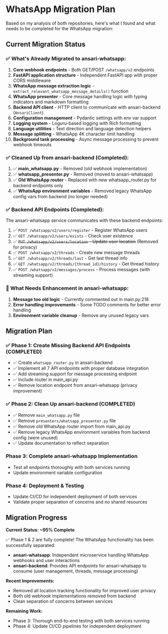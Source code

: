 # WhatsApp Migration Plan

Based on my analysis of both repositories, here's what I found and what needs to be completed for the WhatsApp migration:

## Current Migration Status

### ✅ What's Already Migrated to ansari-whatsapp:
1. **Core webhook endpoints** - Both GET/POST `/whatsapp/v2` endpoints
2. **FastAPI application structure** - Independent FastAPI app with proper CORS middleware
3. **WhatsApp message extraction logic** - `extract_relevant_whatsapp_message_details()` function
4. **WhatsApp presenter** - Core message handling logic with typing indicators and markdown formatting
5. **Backend API client** - HTTP client to communicate with ansari-backend (`AnsariClient`)
6. **Configuration management** - Pydantic settings with env var support
7. **Logging system** - Loguru-based logging with Rich formatting
8. **Language utilities** - Text direction and language detection helpers
9. **Message splitting** - WhatsApp 4K character limit handling
10. **Background task processing** - Async message processing to prevent webhook timeouts

### ✅ Cleaned Up from ansari-backend (Completed):
1. ✅ **main_whatsapp.py** - Removed (old webhook implementation)
2. ✅ **whatsapp_presenter.py** - Removed (moved to ansari-whatsapp)
3. ✅ **Old WhatsApp router** - Replaced with new whatsapp_router.py for backend endpoints only
4. ✅ **WhatsApp environment variables** - Removed legacy WhatsApp config vars from backend (no longer needed)

### ✅ Backend API Endpoints (Completed):
The ansari-whatsapp service communicates with these backend endpoints:

1. ✅ `POST /whatsapp/v2/users/register` - Register WhatsApp users
2. ✅ `GET /whatsapp/v2/users/exists` - Check user existence
3. ✅ ~~`PUT /whatsapp/v2/users/location` - Update user location~~ (Removed for privacy)
4. ✅ `POST /whatsapp/v2/threads` - Create new message threads
5. ✅ `GET /whatsapp/v2/threads/last` - Get last thread info
6. ✅ `GET /whatsapp/v2/threads/{thread_id}/history` - Get thread history
7. ✅ `POST /whatsapp/v2/messages/process` - Process messages (with streaming support)

### 🔧 What Needs Enhancement in ansari-whatsapp:
1. **Message too old logic** - Currently commented out in main.py:218
2. **Error handling improvements** - Some TODO comments for better error handling
3. **Environment variable cleanup** - Remove any unused legacy vars

## Migration Plan

### ✅ Phase 1: Create Missing Backend API Endpoints (COMPLETED)
- ✅ Create `whatsapp_router.py` in ansari-backend
- ✅ Implement all 7 API endpoints with proper database integration
- ✅ Add streaming support for message processing endpoint
- ✅ Include router in main_api.py
- ✅ Remove location endpoint from ansari-whatsapp (privacy improvement)

### ✅ Phase 2: Clean Up ansari-backend (COMPLETED)
- ✅ Remove `main_whatsapp.py` file
- ✅ Remove `presenters/whatsapp_presenter.py` file
- ✅ Remove old WhatsApp router import from main_api.py
- ✅ Remove legacy WhatsApp environment variables from backend config (were unused)
- ✅ Update documentation to reflect separation

### Phase 3: Complete ansari-whatsapp Implementation
- Test all endpoints thoroughly with both services running
- Update environment variable configuration

### Phase 4: Deployment & Testing
- Update CI/CD for independent deployment of both services
- Validate proper separation of concerns and no shared resources

## Migration Progress

**Current Status: ~95% Complete**

✅ Phase 1 & 2 are fully complete! The WhatsApp functionality has been successfully separated:
- **ansari-whatsapp**: Independent microservice handling WhatsApp webhooks and user interactions
- **ansari-backend**: Provides API endpoints for ansari-whatsapp to consume (user management, threads, message processing)

**Recent Improvements:**
- Removed all location tracking functionality for improved user privacy
- Both old webhook implementations removed from backend
- Clean separation of concerns between services

**Remaining Work:**
- Phase 3: Thorough end-to-end testing with both services running
- Phase 4: Update CI/CD pipelines for independent deployment
